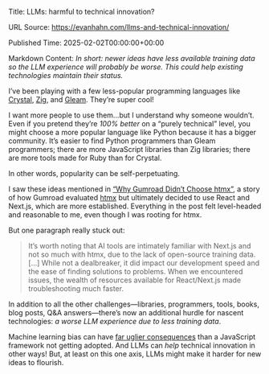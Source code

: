 Title: LLMs: harmful to technical innovation?

URL Source: https://evanhahn.com/llms-and-technical-innovation/

Published Time: 2025-02-02T00:00:00+00:00

Markdown Content:
_In short: newer ideas have less available training data so the LLM experience will probably be worse. This could help existing technologies maintain their status._

I’ve been playing with a few less-popular programming languages like [Crystal](https://crystal-lang.org/), [Zig](https://ziglang.org/), and [Gleam](https://gleam.run/). They’re super cool!

I want more people to use them…but I understand why someone wouldn’t. Even if you pretend they’re _100% better_ on a “purely technical” level, you might choose a more popular language like Python because it has a bigger community. It’s easier to find Python programmers than Gleam programmers; there are more JavaScript libraries than Zig libraries; there are more tools made for Ruby than for Crystal.

In other words, popularity can be self-perpetuating.

I saw these ideas mentioned in [“Why Gumroad Didn’t Choose htmx”](https://htmx.org/essays/why-gumroad-didnt-choose-htmx/), a story of how Gumroad evaluated [htmx](https://htmx.org/) but ultimately decided to use React and Next.js, which are more established. Everything in the post felt level-headed and reasonable to me, even though I was rooting for htmx.

But one paragraph really stuck out:

> It’s worth noting that AI tools are intimately familiar with Next.js and not so much with htmx, due to the lack of open-source training data. \[…\] While not a dealbreaker, it did impact our development speed and the ease of finding solutions to problems. When we encountered issues, the wealth of resources available for React/Next.js made troubleshooting much faster.

In addition to all the other challenges—libraries, programmers, tools, books, blog posts, Q&A answers—there’s now an additional hurdle for nascent technologies: _a worse LLM experience due to less training data_.

Machine learning bias can have [far uglier consequences](https://www.popularmechanics.com/science/math/a32957375/mathematicians-boycott-predictive-policing/) than a JavaScript framework not getting adopted. And LLMs can _help_ technical innovation in other ways! But, at least on this one axis, LLMs might make it harder for new ideas to flourish.
